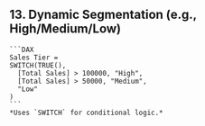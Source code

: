 ## 13. **Dynamic Segmentation (e.g., High/Medium/Low)**  
    ```DAX 
    Sales Tier = 
    SWITCH(TRUE(),
      [Total Sales] > 100000, "High",
      [Total Sales] > 50000, "Medium",
      "Low"
    ) 
    ```  
    *Uses `SWITCH` for conditional logic.*
